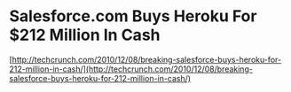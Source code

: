 <!--
id: 2149175338
link: http://tumblr.atmos.org/post/2149175338/salesforce-com-buys-heroku-for-212-million-in-cash
slug: salesforce-com-buys-heroku-for-212-million-in-cash
date: Wed Dec 08 2010 17:53:45 GMT-0800 (PST)
publish: 2010-12-08
tags: 
title: Salesforce.com Buys Heroku For $212 Million In Cash
-->


Salesforce.com Buys Heroku For $212 Million In Cash
===================================================

[http://techcrunch.com/2010/12/08/breaking-salesforce-buys-heroku-for-212-million-in-cash/](http://techcrunch.com/2010/12/08/breaking-salesforce-buys-heroku-for-212-million-in-cash/)

